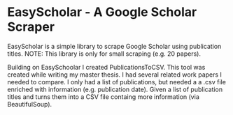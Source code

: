 # EasyScholar - A Google Scholar Scraper

EasyScholar is a simple library to scrape Google Scholar using publication titles.
NOTE: This library is only for small scraping (e.g. 20 papers).

Building on EasySchoolar I created PublicationsToCSV.
This tool was created while writing my master thesis. I had several related work papers I needed to compare. 
I only had a list of publications, but needed a a .csv file enriched with information (e.g. publication date).
Given a list of publication titles and turns them into a CSV file containg more information (via BeautifulSoup).
